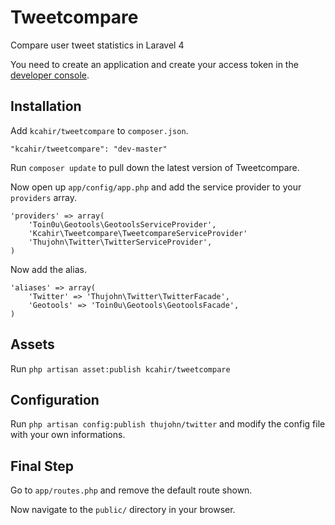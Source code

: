 Tweetcompare
============

Compare user tweet statistics in Laravel 4

You need to create an application and create your access token in the [developer console](https://dev.twitter.com/).


## Installation

Add `kcahir/tweetcompare` to `composer.json`.

    "kcahir/tweetcompare": "dev-master"

Run `composer update` to pull down the latest version of Tweetcompare.

Now open up `app/config/app.php` and add the service provider to your `providers` array.

    'providers' => array(
	    'Toin0u\Geotools\GeotoolsServiceProvider',
		'Kcahir\Tweetcompare\TweetcompareServiceProvider'
        'Thujohn\Twitter\TwitterServiceProvider',
    )

Now add the alias.

    'aliases' => array(
        'Twitter' => 'Thujohn\Twitter\TwitterFacade',
        'Geotools' => 'Toin0u\Geotools\GeotoolsFacade',
    )

## Assets

Run `php artisan asset:publish kcahir/tweetcompare`

## Configuration

Run `php artisan config:publish thujohn/twitter` and modify the config file with your own informations.

## Final Step

Go to `app/routes.php` and remove the default route shown.

Now navigate to the `public/` directory in your browser.